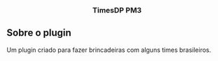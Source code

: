 <br />

  <h3 align="center">TimesDP PM3</h3>

</div>

## Sobre o plugin

Um plugin criado para fazer brincadeiras com alguns times brasileiros.


